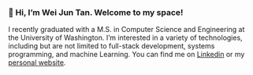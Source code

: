 ### 👋 Hi, I’m Wei Jun Tan. Welcome to my space!

I recently graduated with a M.S. in Computer Science and Engineering at the University of Washington. I’m interested in a variety of technologies, including but are not limited to full-stack development, systems programming, and machine Learning. You can find me on [Linkedin](https://www.linkedin.com/in/wei-jun-tan) or my [personal website](https://weijun428.github.io/).
